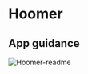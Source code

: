 # Hoomer

## App guidance

![Hoomer-readme](https://user-images.githubusercontent.com/59801428/84955748-16da3a80-b0f8-11ea-9e3c-a9887cf1553d.png)

